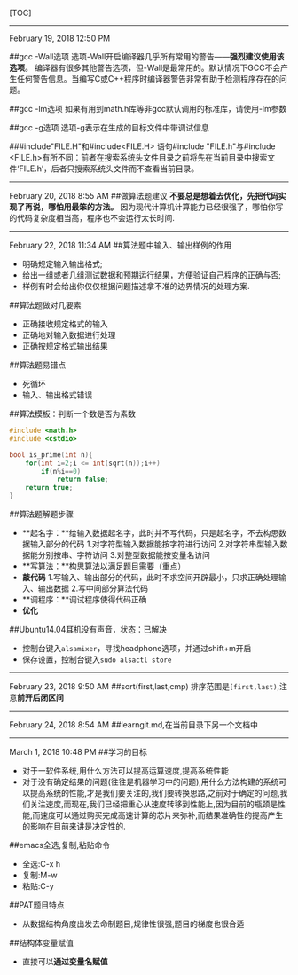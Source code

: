 [TOC]
* * *
February 19, 2018 12:50 PM

##gcc -Wall选项
选项-Wall开启编译器几乎所有常用的警告——**强烈建议使用该选项**。
编译器有很多其他警告选项，但-Wall是最常用的。默认情况下GCC不会产生任何警告信息。当编写C或C++程序时编译器警告非常有助于检测程序存在的问题。

##gcc -lm选项
如果有用到math.h库等非gcc默认调用的标准库，请使用-lm参数

##gcc -g选项
选项-g表示在生成的目标文件中带调试信息

##\#include"FILE.H"和\#include&lt;FILE.H&gt;
语句#include "FILE.h"与#include &lt;FILE.h&gt;有所不同：前者在搜索系统头文件目录之前将先在当前目录中搜索文件‘FILE.h’，后者只搜索系统头文件而不查看当前目录。

* * *
February 20, 2018 8:55 AM
##做算法题建议
**不要总是想着去优化，先把代码实现了再说，哪怕用最笨的方法。**
因为现代计算机计算能力已经很强了，哪怕你写的代码复杂度相当高，程序也不会运行太长时间.
* * *
February 22, 2018 11:34 AM
##算法题中输入、输出样例的作用
* 明确规定输入输出格式;
* 给出一组或者几组测试数据和预期运行结果，方便验证自己程序的正确与否;
* 样例有时会给出你仅仅根据问题描述拿不准的边界情况的处理方案.

##算法题做对几要素
* 正确接收规定格式的输入
* 正确地对输入数据进行处理
* 正确按规定格式输出结果

##算法题易错点
* 死循环
* 输入、输出格式错误

##算法模板：判断一个数是否为素数
``` cpp
#include <math.h>
#include <cstdio>

bool is_prime(int n){
	for(int i=2;i <= int(sqrt(n));i++)
		if(n%i==0)
    		return false;
	return true;
}
```

##算法题解题步骤
* **起名字：**给输入数据起名字，此时并不写代码，只是起名字，不去构思数据输入部分的代码
1.对字符型输入数据能按字符进行访问
2.对字符串型输入数据能分别按串、字符访问
3.对整型数据能按变量名访问
* **写算法：**构思算法以满足题目需要（重点）
* **敲代码**
1.写输入、输出部分的代码，此时不求空间开辟最小，只求正确处理输入、输出数据
2.写中间部分算法代码
* **调程序：**调试程序使得代码正确
* **优化**

##Ubuntu14.04耳机没有声音，状态：已解决
* 控制台键入`alsamixer`，寻找headphone选项，并通过shift+m开启
* 保存设置，控制台键入`sudo alsactl store`

* * *
February 23, 2018 9:50 AM
##sort(first,last,cmp)
排序范围是`[first,last)`,注意**前开后闭区间**

* * *
February 24, 2018 8:54 AM
##learngit.md,在当前目录下另一个文档中

* * *
March 1, 2018 10:48 PM
##学习的目标
* 对于一软件系统,用什么方法可以提高运算速度,提高系统性能
* 对于没有确定结果的问题(往往是机器学习中的问题),用什么方法构建的系统可以提高系统的性能,才是我们要关注的,我们要转换思路,之前对于确定的问题,我们关注速度,而现在,我们已经把重心从速度转移到性能上,因为目前的瓶颈是性能,而速度可以通过购买完成高速计算的芯片来弥补,而结果准确性的提高产生的影响在目前来讲是决定性的.

##emacs全选,复制,粘贴命令
* 全选:C-x h
* 复制:M-w
* 粘贴:C-y

##PAT题目特点
* 从数据结构角度出发去命制题目,规律性很强,题目的梯度也很合适

##结构体变量赋值
* 直接可以**通过变量名赋值**

















